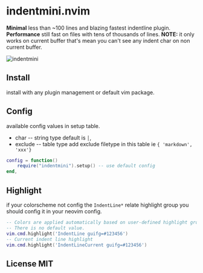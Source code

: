 # indentmini.nvim

**Minimal** less than ~100 lines and blazing fastest indentline plugin.
**Performance** still fast on files with tens of thousands of lines.
**NOTE:** it only works on current buffer that's mean you can't see any indent char
on non current buffer.

![indentmini](https://github.com/nvimdev/indentmini.nvim/assets/41671631/99fb6dd4-8e61-412f-aa4c-c83ee7ce3206)

## Install

install with any plugin management or default vim package.

## Config

available config values in setup table.

- char     -- string type default is `│`,
- exclude  -- table  type add exclude filetype in this table ie `{ 'markdown', 'xxx'}`

```lua
config = function()
    require("indentmini").setup() -- use default config
end,
```

## Highlight

if your colorscheme not config the `IndentLine*` relate highlight group you should config it in
your neovim config.

```lua
-- Colors are applied automatically based on user-defined highlight groups.
-- There is no default value.
vim.cmd.highlight('IndentLine guifg=#123456')
-- Current indent line highlight
vim.cmd.highlight('IndentLineCurrent guifg=#123456')
```

## License MIT
